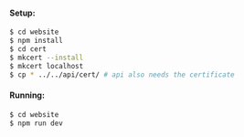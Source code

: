 #### Setup:

```bash
$ cd website
$ npm install
$ cd cert
$ mkcert --install
$ mkcert localhost
$ cp * ../../api/cert/ # api also needs the certificate
```

#### Running:

```bash
$ cd website
$ npm run dev
```
